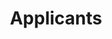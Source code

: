 ---
title: Applicants
longTitle: 'Applicants'
tags:
- gccommon
relatedTerm:
- "[[Job applications Selection Employment Record of em]]"
---